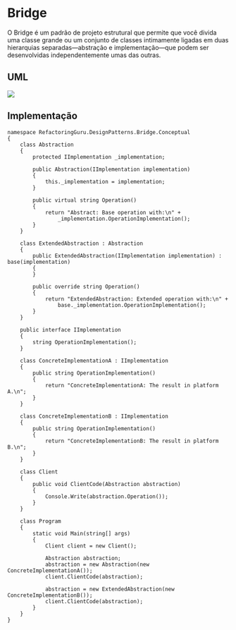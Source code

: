 # Bridge

O Bridge é um padrão de projeto estrutural que permite que você divida uma classe grande ou um conjunto de classes intimamente ligadas em duas hierarquias separadas—abstração e implementação—que podem ser desenvolvidas independentemente umas das outras.

## UML

<img src="https://refactoring.guru/images/patterns/diagrams/bridge/structure-pt-br.png">

## Implementação

```
namespace RefactoringGuru.DesignPatterns.Bridge.Conceptual
{
    class Abstraction
    {
        protected IImplementation _implementation;

        public Abstraction(IImplementation implementation)
        {
            this._implementation = implementation;
        }

        public virtual string Operation()
        {
            return "Abstract: Base operation with:\n" +
                _implementation.OperationImplementation();
        }
    }

    class ExtendedAbstraction : Abstraction
    {
        public ExtendedAbstraction(IImplementation implementation) : base(implementation)
        {
        }

        public override string Operation()
        {
            return "ExtendedAbstraction: Extended operation with:\n" +
                base._implementation.OperationImplementation();
        }
    }

    public interface IImplementation
    {
        string OperationImplementation();
    }

    class ConcreteImplementationA : IImplementation
    {
        public string OperationImplementation()
        {
            return "ConcreteImplementationA: The result in platform A.\n";
        }
    }

    class ConcreteImplementationB : IImplementation
    {
        public string OperationImplementation()
        {
            return "ConcreteImplementationB: The result in platform B.\n";
        }
    }

    class Client
    {
        public void ClientCode(Abstraction abstraction)
        {
            Console.Write(abstraction.Operation());
        }
    }

    class Program
    {
        static void Main(string[] args)
        {
            Client client = new Client();

            Abstraction abstraction;
            abstraction = new Abstraction(new ConcreteImplementationA());
            client.ClientCode(abstraction);

            abstraction = new ExtendedAbstraction(new ConcreteImplementationB());
            client.ClientCode(abstraction);
        }
    }
}
```
